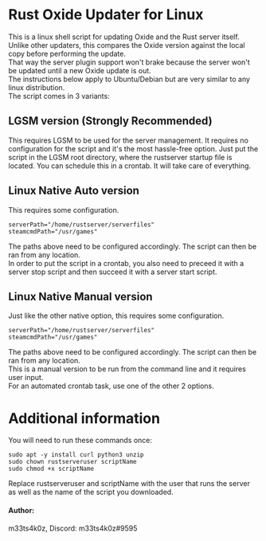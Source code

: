 # Rust Oxide Updater for Linux

This is a linux shell script for updating Oxide and the Rust server itself.<br />
Unlike other updaters, this compares the Oxide version against the local copy before performing the update.<br />
That way the server plugin support won't brake because the server won't be updated until a new Oxide update is out.<br />
The instructions below apply to Ubuntu/Debian but are very similar to any linux distribution.<br />
The script comes in 3 variants:

## LGSM version (Strongly Recommended)

This requires LGSM to be used for the server management. It requires no configuration for the script and it's the most 
hassle-free option. Just put the script in the LGSM root directory, where the rustserver startup file is located. You can schedule this in a crontab.
It will take care of everything.

## Linux Native Auto version

This requires some configuration. 

```
serverPath="/home/rustserver/serverfiles"
steamcmdPath="/usr/games"
```

The paths above need to be configured accordingly. The script can then be ran from any location.<br />
In order to put the script in a crontab, you also need to preceed it with a server stop script and then succeed it with a server start script.

## Linux Native Manual version

Just like the other native option, this requires some configuration. 

```
serverPath="/home/rustserver/serverfiles"
steamcmdPath="/usr/games"
```

The paths above need to be configured accordingly. The script can then be ran from any location.<br />
This is a manual version to be run from the command line and it requires user input.<br />
For an automated crontab task, use one of the other 2 options.

# Additional information

You will need to run these commands once:

```
sudo apt -y install curl python3 unzip
sudo chown rustserveruser scriptName
sudo chmod +x scriptName
```

Replace rustserveruser and scriptName with the user that runs the server as well as the name of the script you downloaded.

#### Author:
m33ts4k0z, Discord: m33ts4k0z#9595
